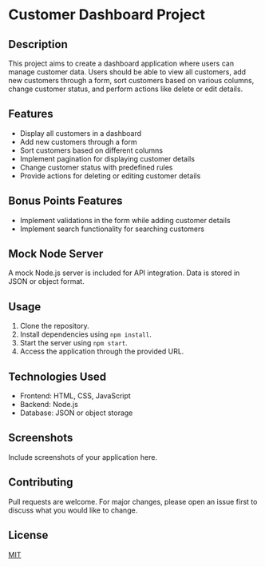 # Customer Dashboard Project

## Description
This project aims to create a dashboard application where users can manage customer data. Users should be able to view all customers, add new customers through a form, sort customers based on various columns, change customer status, and perform actions like delete or edit details.

## Features
- Display all customers in a dashboard
- Add new customers through a form
- Sort customers based on different columns
- Implement pagination for displaying customer details
- Change customer status with predefined rules
- Provide actions for deleting or editing customer details

## Bonus Points Features
- Implement validations in the form while adding customer details
- Implement search functionality for searching customers

## Mock Node Server
A mock Node.js server is included for API integration. Data is stored in JSON or object format.

## Usage
1. Clone the repository.
2. Install dependencies using `npm install`.
3. Start the server using `npm start`.
4. Access the application through the provided URL.

## Technologies Used
- Frontend: HTML, CSS, JavaScript
- Backend: Node.js
- Database: JSON or object storage

## Screenshots
Include screenshots of your application here.

## Contributing
Pull requests are welcome. For major changes, please open an issue first to discuss what you would like to change.

## License
[MIT](https://choosealicense.com/licenses/mit/)
